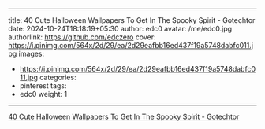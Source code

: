 
---
title: 40 Cute Halloween Wallpapers To Get In The Spooky Spirit - Gotechtor
date: 2024-10-24T18:18:19+05:30
author: edc0
avatar: /me/edc0.jpg
authorlink: https://github.com/edczero
cover: https://i.pinimg.com/564x/2d/29/ea/2d29eafbb16ed437f19a5748dabfc011.jpg
images:
   - https://i.pinimg.com/564x/2d/29/ea/2d29eafbb16ed437f19a5748dabfc011.jpg
categories:
  - pinterest
tags:
  - edc0
weight: 1
---

<!--more-->

[40 Cute Halloween Wallpapers To Get In The Spooky Spirit - Gotechtor](https://in.pinterest.com/pin/91901648639839210/)

	